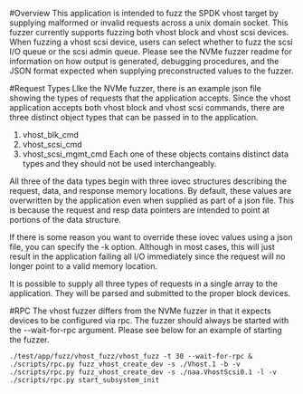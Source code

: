 #Overview
This application is intended to fuzz the SPDK vhost target by supplying
malformed or invalid requests across a unix domain socket. This fuzzer
currently supports fuzzing both vhost block and vhost scsi devices. When
fuzzing a vhost scsi device, users can select whether to fuzz the scsi I/O
queue or the scsi admin queue. Please see the NVMe fuzzer readme for information
on how output is generated, debugging procedures, and the JSON format expected
when supplying preconstructed values to the fuzzer.

#Request Types
LIke the NVMe fuzzer, there is an example json file showing the types of requests
that the application accepts. Since the vhost application accepts both vhost block
and vhost scsi commands, there are three distinct object types that can be passed in
to the application.
1. vhost_blk_cmd
2. vhost_scsi_cmd
3. vhost_scsi_mgmt_cmd
Each one of these objects contains distinct data types and they should not be used interchangeably.

All three of the data types begin with three iovec structures describing the request, data, and response
memory locations. By default, these values are overwritten by the application even when supplied as part
of a json file. This is because the request and resp data pointers are intended to point at portions of
the data structure.

If there is some reason you want to override these iovec values using a json file, you can specify the -k
option. Although in most cases, this will just result in the application failing all I/O immediately since
the request will no longer point to a valid memory location.

It is possible to supply all three types of requests in a single array to the application. They will be parsed and
submitted to the proper block devices.

#RPC
The vhost fuzzer differs from the NVMe fuzzer in that it expects devices to be configured via rpc. The fuzzer should
always be started with the --wait-for-rpc argument. Please see below for an example of starting the fuzzer.

~~~
./test/app/fuzz/vhost_fuzz/vhost_fuzz -t 30 --wait-for-rpc &
./scripts/rpc.py fuzz_vhost_create_dev -s ./Vhost.1 -b -v
./scripts/rpc.py fuzz_vhost_create_dev -s ./naa.VhostScsi0.1 -l -v
./scripts/rpc.py start_subsystem_init
~~~


